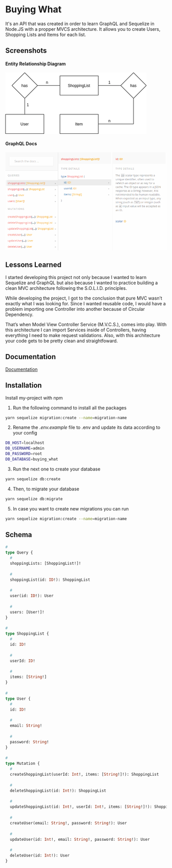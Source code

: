 
# Buying What

It's an API that was created in order to learn GraphQL and Sequelize in Node.JS with a propper MVCS architecture. It allows you to create Users, Shopping Lists and Items for each list.


## Screenshots
#### Entity Relationship Diagram
![Entity Relationship Diagram](https://github.com/gabrielborgesdm/buying-what/blob/main/screenshots/entity_relationship_diagram.png)

#### GraphQL Docs
![GraphQL Docs](https://github.com/gabrielborgesdm/buying-what/blob/main/screenshots/docs.png)

  
## Lessons Learned

I started developing this project not only because I wanted to learn Sequelize and GraphQL but also because I wanted to practice building a clean MVC architecture following the S.O.L.I.D. principles. 

While developing the project, I got to the conclusion that pure MVC wasn’t exactly what I was looking for. Since I wanted reusable code, I would have a problem importing one Controller into another because of Circular Dependency.

That’s when Model View Controller Service (M.V.C.S.), comes into play. With this architecture I can import Services inside of Controllers, having everything I need to make request validations. Also, with this architecture your code gets to be pretty clean and straightfoward.  
## Documentation

[Documentation](https://documenter.getpostman.com/view/6190871/TzeajmTX)

  
## Installation 

Install my-project with npm

1. Run the following command to install all the packages
```bash
yarn sequelize migration:create --name=migration-name
```
2. Rename the *.env.example* file to .env and update its data according to your config
```bash
DB_HOST=localhost
DB_USERNAME=admin
DB_PASSWORD=root
DB_DATABASE=buying_what
```
3. Run the next one to create your database
```bash
yarn sequelize db:create
```
4. Then, to migrate your database
```bash
yarn sequelize db:migrate
```
5. In case you want to create new migrations you can run 
```bash
yarn sequelize migration:create --name=migration-name
```

## Schema

```graphql
#
type Query {
  #
  shoppingLists: [ShoppingList!]!

  #
  shoppingList(id: ID!): ShoppingList

  #
  user(id: ID!): User

  #
  users: [User!]!
}

#
type ShoppingList {
  #
  id: ID!

  #
  userId: ID!

  #
  items: [String!]
}

#
type User {
  #
  id: ID!

  #
  email: String!

  #
  password: String!
}

#
type Mutation {
  #
  createShoppingList(userId: Int!, items: [String!]!): ShoppingList

  #
  deleteShoppingList(id: Int!): ShoppingList

  #
  updateShoppingList(id: Int!, userId: Int!, items: [String!]!): ShoppingList

  #
  createUser(email: String!, password: String!): User

  #
  updateUser(id: Int!, email: String!, password: String!): User

  #
  deleteUser(id: Int!): User
}
```

  
